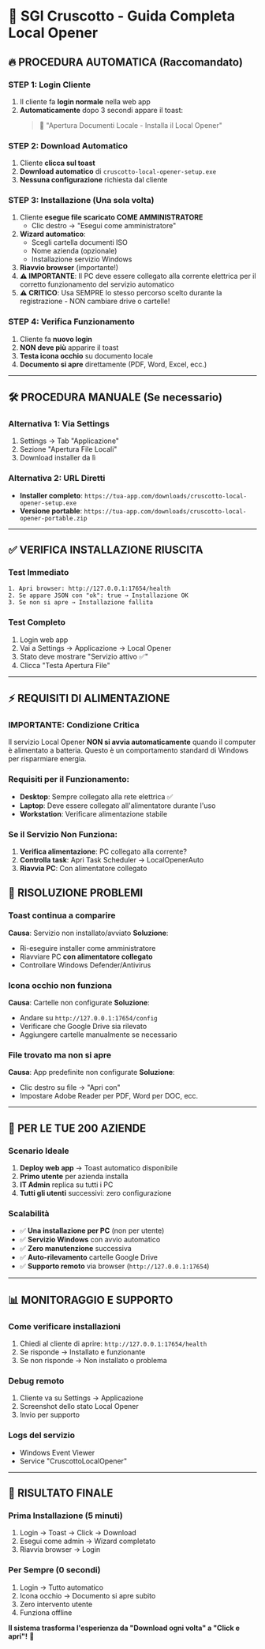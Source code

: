 # 🚀 SGI Cruscotto - Guida Completa Local Opener

## 🔥 **PROCEDURA AUTOMATICA (Raccomandato)**

### **STEP 1: Login Cliente**
1. Il cliente fa **login normale** nella web app
2. **Automaticamente** dopo 3 secondi appare il toast:
   > 🚀 "Apertura Documenti Locale - Installa il Local Opener"

### **STEP 2: Download Automatico**
1. Cliente **clicca sul toast**
2. **Download automatico** di `cruscotto-local-opener-setup.exe`
3. **Nessuna configurazione** richiesta dal cliente

### **STEP 3: Installazione (Una sola volta)**
1. Cliente **esegue file scaricato COME AMMINISTRATORE**
   - Clic destro → "Esegui come amministratore"
2. **Wizard automatico**:
   - Scegli cartella documenti ISO
   - Nome azienda (opzionale)
   - Installazione servizio Windows
3. **Riavvio browser** (importante!)
4. **⚠️ IMPORTANTE**: Il PC deve essere collegato alla corrente elettrica per il corretto funzionamento del servizio automatico
5. **⚠️ CRITICO**: Usa SEMPRE lo stesso percorso scelto durante la registrazione - NON cambiare drive o cartelle!

### **STEP 4: Verifica Funzionamento**
1. Cliente fa **nuovo login**
2. **NON deve più** apparire il toast
3. **Testa icona occhio** su documento locale
4. **Documento si apre** direttamente (PDF, Word, Excel, ecc.)

---

## 🛠️ **PROCEDURA MANUALE (Se necessario)**

### **Alternativa 1: Via Settings**
1. Settings → Tab "Applicazione"
2. Sezione "Apertura File Locali"
3. Download installer da lì

### **Alternativa 2: URL Diretti**
- **Installer completo**: `https://tua-app.com/downloads/cruscotto-local-opener-setup.exe`
- **Versione portable**: `https://tua-app.com/downloads/cruscotto-local-opener-portable.zip`

---

## ✅ **VERIFICA INSTALLAZIONE RIUSCITA**

### **Test Immediato**
```
1. Apri browser: http://127.0.0.1:17654/health
2. Se appare JSON con "ok": true → Installazione OK
3. Se non si apre → Installazione fallita
```

### **Test Completo**
1. Login web app
2. Vai a Settings → Applicazione → Local Opener
3. Stato deve mostrare "Servizio attivo ✅"
4. Clicca "Testa Apertura File"

---

## ⚡ **REQUISITI DI ALIMENTAZIONE**

### **IMPORTANTE: Condizione Critica**
Il servizio Local Opener **NON si avvia automaticamente** quando il computer è alimentato a batteria. Questo è un comportamento standard di Windows per risparmiare energia.

### **Requisiti per il Funzionamento:**
- **Desktop**: Sempre collegato alla rete elettrica ✅
- **Laptop**: Deve essere collegato all'alimentatore durante l'uso
- **Workstation**: Verificare alimentazione stabile

### **Se il Servizio Non Funziona:**
1. **Verifica alimentazione**: PC collegato alla corrente?
2. **Controlla task**: Apri Task Scheduler → LocalOpenerAuto
3. **Riavvia PC**: Con alimentatore collegato

## 🚨 **RISOLUZIONE PROBLEMI**

### **Toast continua a comparire**
**Causa**: Servizio non installato/avviato
**Soluzione**: 
- Ri-eseguire installer come amministratore
- Riavviare PC **con alimentatore collegato**
- Controllare Windows Defender/Antivirus

### **Icona occhio non funziona**
**Causa**: Cartelle non configurate
**Soluzione**:
- Andare su `http://127.0.0.1:17654/config`
- Verificare che Google Drive sia rilevato
- Aggiungere cartelle manualmente se necessario

### **File trovato ma non si apre**
**Causa**: App predefinite non configurate
**Soluzione**:
- Clic destro su file → "Apri con"
- Impostare Adobe Reader per PDF, Word per DOC, ecc.

---

## 🏢 **PER LE TUE 200 AZIENDE**

### **Scenario Ideale**
1. **Deploy web app** → Toast automatico disponibile
2. **Primo utente** per azienda installa
3. **IT Admin** replica su tutti i PC
4. **Tutti gli utenti** successivi: zero configurazione

### **Scalabilità**
- ✅ **Una installazione per PC** (non per utente)
- ✅ **Servizio Windows** con avvio automatico
- ✅ **Zero manutenzione** successiva
- ✅ **Auto-rilevamento** cartelle Google Drive
- ✅ **Supporto remoto** via browser (`http://127.0.0.1:17654`)

---

## 📊 **MONITORAGGIO E SUPPORTO**

### **Come verificare installazioni**
1. Chiedi al cliente di aprire: `http://127.0.0.1:17654/health`
2. Se risponde → Installato e funzionante
3. Se non risponde → Non installato o problema

### **Debug remoto**
1. Cliente va su Settings → Applicazione
2. Screenshot dello stato Local Opener
3. Invio per supporto

### **Logs del servizio**
- Windows Event Viewer
- Service "CruscottoLocalOpener"

---

## 🎯 **RISULTATO FINALE**

### **Prima Installazione (5 minuti)**
1. Login → Toast → Click → Download
2. Esegui come admin → Wizard completato
3. Riavvia browser → Login

### **Per Sempre (0 secondi)**
1. Login → Tutto automatico
2. Icona occhio → Documento si apre subito
3. Zero intervento utente
4. Funziona offline

**Il sistema trasforma l'esperienza da "Download ogni volta" a "Click e apri"!** 🚀

